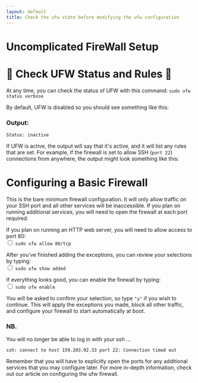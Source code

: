 ```yaml
---
layout: default
title: Check the ufw state before modifying the ufw configuration
---
```


# Uncomplicated FireWall Setup

# :eyes: Check UFW Status and Rules :eyes:

At any time, you can check the status of UFW with this command:
`sudo ufw status verbose`

By default, UFW is disabled so you should see something like this:
<h3>Output:</h3>

`Status: inactive`

If UFW is active, the output will say that it's active, and it will list any rules that are set. For example, if the firewall is set to allow SSH (`port 22`) connections from anywhere, the output might look something like this:

# Configuring a Basic Firewall

This is the bare minimum firewall configuration. It will only allow traffic on your SSH port and all other services will be inaccessible. If you plan on running additional services, you will need to open the firewall at each port required.

If you plan on running an HTTP web server, you will need to allow access to port 80:<br />
<input type="checkbox" class="sidebar-checkbox" id="sidebar-checkbox">
`sudo ufw allow 80/tcp`


After you've finished adding the exceptions, you can review your selections by typing:<br />
<input type="checkbox" class="sidebar-checkbox" id="sidebar-checkbox">
`sudo ufw show added`


If everything looks good, you can enable the firewall by typing:<br />
<input type="checkbox" class="sidebar-checkbox" id="sidebar-checkbox">
`sudo ufw enable`

You will be asked to confirm your selection, so type `"y"` if you wish to continue. This will apply the exceptions you made, block all other traffic, and configure your firewall to start automatically at boot.

<h3>NB.</h3>
You will no longer be able to log in with your ssh ...

`ssh: connect to host 159.203.92.33 port 22: Connection timed out`

Remember that you will have to explicitly open the ports for any additional services that you may configure later. For more in-depth information, check out our article on configuring the ufw firewall.
